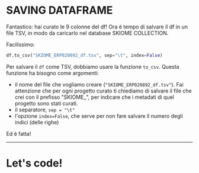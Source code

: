 # SAVING DATAFRAME

Fantastico: hai curato le 9 colonne del df! Ora è tempo di salvare il df in un file TSV, in modo da caricarlo nel database SKIOME COLLECTION.

Facilissimo:

```python
df.to_csv("SKIOME_ERP020892_df.tsv", sep="\t", index=False)
```

Per salvare il `df` come TSV, dobbiamo usare la funzione `to_csv`. Questa funzione ha bisogno come argomenti: 
* il nome del file che vogliamo creare (`"SKIOME_ERP020892_df.tsv"`). Fai attenzione che per ogni progetto curato ti chiediamo di salvare il file che crei con il prefisso "SKIOME_", per indicare che i metadati di quel progetto sono stati curati. 
* il separatore, `sep = "\t"`
* l'opzione `index=False`, che serve per non fare salvare il numero degli indici (delle righe)

Ed è fatta!

---

# Let's code!
